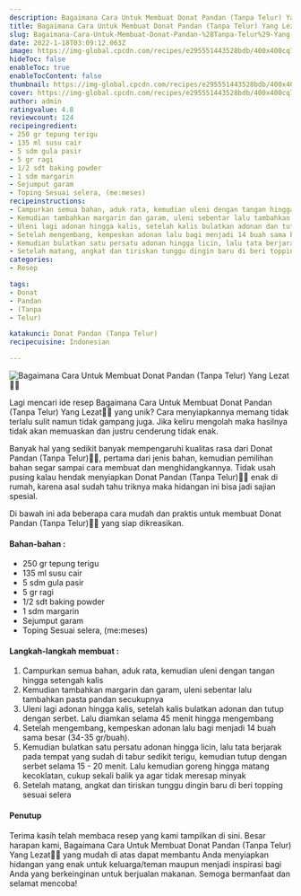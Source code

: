 ```yaml
---
description: Bagaimana Cara Untuk Membuat Donat Pandan (Tanpa Telur) Yang Lezat"
title: Bagaimana Cara Untuk Membuat Donat Pandan (Tanpa Telur) Yang Lezat
slug: Bagaimana-Cara-Untuk-Membuat-Donat-Pandan-%28Tanpa-Telur%29-Yang-Lezat
date: 2022-1-18T03:09:12.063Z
image: https://img-global.cpcdn.com/recipes/e295551443528bdb/400x400cq70/photo.jpg
hideToc: false
enableToc: true
enableTocContent: false
thumbnail: https://img-global.cpcdn.com/recipes/e295551443528bdb/400x400cq70/photo.jpg
cover: https://img-global.cpcdn.com/recipes/e295551443528bdb/400x400cq70/photo.jpg
author: admin
ratingvalue: 4.8
reviewcount: 124
recipeingredient:
- 250 gr tepung terigu
- 135 ml susu cair
- 5 sdm gula pasir
- 5 gr ragi
- 1/2 sdt baking powder
- 1 sdm margarin
- Sejumput garam
- Toping Sesuai selera, (me:meses)
recipeinstructions:
- Campurkan semua bahan, aduk rata, kemudian uleni dengan tangan hingga setengah kalis
- Kemudian tambahkan margarin dan garam, uleni sebentar lalu tambahkan pasta pandan secukupnya
- Uleni lagi adonan hingga kalis, setelah kalis bulatkan adonan dan tutup dengan serbet. Lalu diamkan selama 45 menit hingga mengembang
- Setelah mengembang, kempeskan adonan lalu bagi menjadi 14 buah sama besar (34-35 gr/buah).
- Kemudian bulatkan satu persatu adonan hingga licin, lalu tata berjarak pada tempat yang sudah di tabur sedikit terigu, kemudian tutup dengan serbet selama 15 - 20 menit. Lalu kemudian goreng hingga matang kecoklatan, cukup sekali balik ya agar tidak meresap minyak
- Setelah matang, angkat dan tiriskan tunggu dingin baru di beri topping sesuai selera
categories:
- Resep

tags:
- Donat
- Pandan
- (Tanpa
- Telur)

katakunci: Donat Pandan (Tanpa Telur)
recipecuisine: Indonesian

---
```


![Bagaimana Cara Untuk Membuat Donat Pandan (Tanpa Telur) Yang Lezat👩‍🍳](https://img-global.cpcdn.com/recipes/e295551443528bdb/400x400cq70/photo.jpg)

Lagi mencari ide resep Bagaimana Cara Untuk Membuat Donat Pandan (Tanpa Telur) Yang Lezat👩‍🍳 yang unik? Cara menyiapkannya memang tidak terlalu sulit namun tidak gampang juga. Jika keliru mengolah maka hasilnya tidak akan memuaskan dan justru cenderung tidak enak.

Banyak hal yang sedikit banyak mempengaruhi kualitas rasa dari Donat Pandan (Tanpa Telur)👩‍🍳, pertama dari jenis bahan, kemudian pemilihan bahan segar sampai cara membuat dan menghidangkannya. Tidak usah pusing kalau hendak menyiapkan Donat Pandan (Tanpa Telur)👩‍🍳 enak di rumah, karena asal sudah tahu triknya maka hidangan ini bisa jadi sajian spesial.

Di bawah ini ada beberapa cara mudah dan praktis untuk membuat Donat Pandan (Tanpa Telur)👩‍🍳 yang siap dikreasikan.

<!--inarticleads1-->

#### Bahan-bahan :

- 250 gr tepung terigu
- 135 ml susu cair
- 5 sdm gula pasir
- 5 gr ragi
- 1/2 sdt baking powder
- 1 sdm margarin
- Sejumput garam
- Toping Sesuai selera, (me:meses)

<!--inarticleads2-->

#### Langkah-langkah membuat :

1. Campurkan semua bahan, aduk rata, kemudian uleni dengan tangan hingga setengah kalis
1. Kemudian tambahkan margarin dan garam, uleni sebentar lalu tambahkan pasta pandan secukupnya
1. Uleni lagi adonan hingga kalis, setelah kalis bulatkan adonan dan tutup dengan serbet. Lalu diamkan selama 45 menit hingga mengembang
1. Setelah mengembang, kempeskan adonan lalu bagi menjadi 14 buah sama besar (34-35 gr/buah).
1. Kemudian bulatkan satu persatu adonan hingga licin, lalu tata berjarak pada tempat yang sudah di tabur sedikit terigu, kemudian tutup dengan serbet selama 15 - 20 menit. Lalu kemudian goreng hingga matang kecoklatan, cukup sekali balik ya agar tidak meresap minyak
1. Setelah matang, angkat dan tiriskan tunggu dingin baru di beri topping sesuai selera

#### Penutup

Terima kasih telah membaca resep yang kami tampilkan di sini. Besar harapan kami, Bagaimana Cara Untuk Membuat Donat Pandan (Tanpa Telur) Yang Lezat👩‍🍳 yang mudah di atas dapat membantu Anda menyiapkan hidangan yang enak untuk keluarga/teman maupun menjadi inspirasi bagi Anda yang berkeinginan untuk berjualan makanan. Semoga bermanfaat dan selamat mencoba!